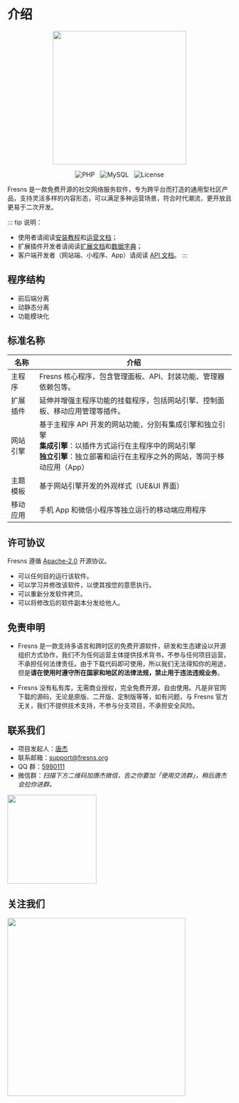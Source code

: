 # 介绍

<p align="center"><img src="/assets/images/logo.png" width="300"></p>

<p align="center">
<img src="https://img.shields.io/badge/PHP-%5E8.0-green" alt="PHP" style="display:inline">
<img src="https://img.shields.io/badge/MySQL-%5E5.7%7C%5E8.0-orange" alt="MySQL" style="display:inline;margin:0 8px">
<img src="https://img.shields.io/badge/License-Apache--2.0-blue" alt="License" style="display:inline">
</p>

Fresns 是一款免费开源的社交网络服务软件，专为跨平台而打造的通用型社区产品，支持灵活多样的内容形态，可以满足多种运营场景，符合时代潮流，更开放且更易于二次开发。

::: tip 说明：
- 使用者请阅读[安装教程](install.md)和[运营文档](operating.md)；
- 扩展插件开发者请阅读[扩展文档](../extensions/)和[数据字典](../database/)；
- 客户端开发者（网站端、小程序、App）请阅读 [API 文档](../api/)。
:::

## 程序结构

- 前后端分离
- 动静态分离
- 功能模块化

## 标准名称

| 名称 | 介绍 |
| --- | --- |
| 主程序 | Fresns 核心程序，包含管理面板、API、封装功能、管理器依赖包等。 |
| 扩展插件 | 延伸并增强主程序功能的挂载程序，包括网站引擎、控制面板、移动应用管理等插件。 |
| 网站引擎 | 基于主程序 API 开发的网站功能，分别有集成引擎和独立引擎<br>**集成引擎**：以插件方式运行在主程序中的网站引擎<br>**独立引擎**：独立部署和运行在主程序之外的网站，等同于移动应用（App） |
| 主题模板 | 基于网站引擎开发的外观样式（UE&UI 界面） |
| 移动应用 | 手机 App 和微信小程序等独立运行的移动端应用程序 |

## 许可协议

Fresns 遵循 [Apache-2.0](https://github.com/fresns/fresns/blob/main/LICENSE) 开源协议。

- 可以任何目的运行该软件。
- 可以学习并修改该软件，以使其按您的意愿执行。
- 可以重新分发软件拷贝。
- 可以将修改后的软件副本分发给他人。

## 免责申明

- Fresns 是一款支持多语言和跨时区的免费开源软件，研发和生态建设以开源组织方式协作，我们不为任何运营主体提供技术背书，不参与任何项目运营，不承担任何法律责任。由于下载代码即可使用，所以我们无法得知你的用途，但是**请在使用时遵守所在国家和地区的法律法规，禁止用于违法违规业务**。

- Fresns 没有私有库，无需商业授权，完全免费开源，自由使用。凡是非官网下载的源码，无论是原版、二开版、定制版等等，如有问题，与 Fresns 官方无关，我们不提供技术支持，不参与分支项目，不承担安全风险。

## 联系我们

- 项目发起人：[唐杰](https://tangjie.me/about)
- 联系邮箱：[support@fresns.org](mailto:support@fresns.org)
- QQ 群：[5980111](https://qm.qq.com/cgi-bin/qm/qr?k=R2pfcPUd4Nyc87AKdkuHP9yJ0MhddUaz&jump_from=webapi)
- 微信群：*扫描下方二维码加唐杰微信，告之你要加「使用交流群」，稍后唐杰会拉你进群。*

<img src="/assets/images/wechat.jpg" width="200">

## 关注我们

<img src="/assets/images/wechat-mp.png" width="400">
